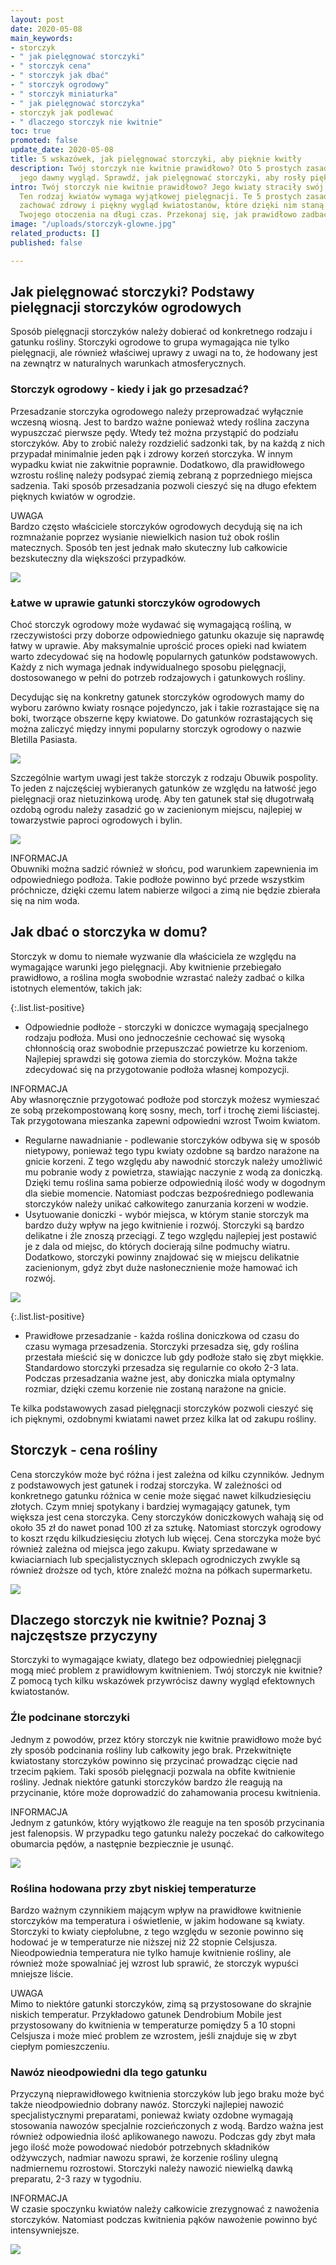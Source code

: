 ```yaml
---
layout: post
date: 2020-05-08
main_keywords:
- storczyk
- " jak pielęgnować storczyki"
- " storczyk cena"
- " storczyk jak dbać"
- " storczyk ogrodowy"
- " storczyk miniaturka"
- " jak pielęgnować storczyka"
- storczyk jak podlewać
- " dlaczego storczyk nie kwitnie"
toc: true
promoted: false
update_date: 2020-05-08
title: 5 wskazówek, jak pielęgnować storczyki, aby pięknie kwitły
description: Twój storczyk nie kwitnie prawidłowo? Oto 5 prostych zasad, które przywróci
  jego dawny wygląd. Sprawdź, jak pielęgnować storczyki, aby rosły pięknie i zdrowo.
intro: Twój storczyk nie kwitnie prawidłowo? Jego kwiaty straciły swój wyjątkowy urok?
  Ten rodzaj kwiatów wymaga wyjątkowej pielęgnacji. Te 5 prostych zasad, pomoże Ci
  zachować zdrowy i piękny wygląd kwiatostanów, które dzięki nim staną się dumną ozdobą
  Twojego otoczenia na długi czas. Przekonaj się, jak prawidłowo zadbać o swoje storczyki.
image: "/uploads/storczyk-glowne.jpg"
related_products: []
published: false

---
```

## Jak pielęgnować storczyki? Podstawy pielęgnacji storczyków ogrodowych

Sposób pielęgnacji storczyków należy dobierać od konkretnego rodzaju i gatunku rośliny. Storczyki ogrodowe to grupa wymagająca nie tylko pielęgnacji, ale również właściwej uprawy z uwagi na to, że hodowany jest na zewnątrz w naturalnych warunkach atmosferycznych.

### Storczyk ogrodowy - kiedy i jak go przesadzać?

Przesadzanie storczyka ogrodowego należy przeprowadzać wyłącznie wczesną wiosną. Jest to bardzo ważne ponieważ wtedy roślina zaczyna wypuszczać pierwsze pędy. Wtedy też można przystąpić do podziału storczyków. Aby to zrobić należy rozdzielić sadzonki tak, by na każdą z nich przypadał minimalnie jeden pąk i zdrowy korzeń storczyka. W innym wypadku kwiat nie zakwitnie poprawnie. Dodatkowo, dla prawidłowego wzrostu roślinę należy podsypać ziemią zebraną z poprzedniego miejsca sadzenia. Taki sposób przesadzania pozwoli cieszyć się na długo efektem pięknych kwiatów w ogrodzie.

UWAGA  
Bardzo często właściciele storczyków ogrodowych decydują się na ich rozmnażanie poprzez wysianie niewielkich nasion tuż obok roślin matecznych. Sposób ten jest jednak mało skuteczny lub całkowicie bezskuteczny dla większości przypadków.

![](/uploads/jak-przesadzac-storczyki.jpg)

### Łatwe w uprawie gatunki storczyków ogrodowych

Choć storczyk ogrodowy może wydawać się wymagającą rośliną, w rzeczywistości przy doborze odpowiedniego gatunku okazuje się naprawdę łatwy w uprawie. Aby maksymalnie uprościć proces opieki nad kwiatem warto zdecydować się na hodowlę popularnych gatunków podstawowych. Każdy z nich wymaga jednak indywidualnego sposobu pielęgnacji, dostosowanego w pełni do potrzeb rodzajowych i gatunkowych rośliny.

Decydując się na konkretny gatunek storczyków ogrodowych mamy do wyboru zarówno kwiaty rosnące pojedynczo, jak i takie rozrastające się na boki, tworzące obszerne kępy kwiatowe. Do gatunków rozrastających się można zaliczyć między innymi popularny storczyk ogrodowy o nazwie Bletilla Pasiasta. 

![](/uploads/obuwik-pospolity.jpg)

Szczególnie wartym uwagi jest także storczyk z rodzaju Obuwik pospolity. To jeden z najczęściej wybieranych gatunków ze względu na łatwość jego pielęgnacji oraz nietuzinkową urodę. Aby ten gatunek stał się długotrwałą ozdobą ogrodu należy zasadzić go w zacienionym miejscu, najlepiej w towarzystwie paproci ogrodowych i bylin. 

![](/uploads/obuwik-pospolity-2.jpg)

INFORMACJA  
Obuwniki można sadzić również w słońcu, pod warunkiem zapewnienia im odpowiedniego podłoża. Takie podłoże powinno być przede wszystkim próchnicze, dzięki czemu latem nabierze wilgoci a zimą nie będzie zbierała się na nim woda.

## Jak dbać o storczyka w domu?

Storczyk w domu to niemałe wyzwanie dla właściciela ze względu na wymagające warunki jego pielęgnacji. Aby kwitnienie przebiegało prawidłowo, a roślina mogła swobodnie wzrastać należy zadbać o kilka istotnych elementów, takich jak:

{:.list.list-positive}

* Odpowiednie podłoże - storczyki w doniczce wymagają specjalnego rodzaju podłoża. Musi ono jednocześnie cechować się wysoką chłonnością oraz swobodnie przepuszczać powietrze ku korzeniom. Najlepiej sprawdzi się gotowa ziemia do storczyków. Można także zdecydować się na przygotowanie podłoża własnej kompozycji.

INFORMACJA  
Aby własnoręcznie przygotować podłoże pod storczyk możesz wymieszać ze sobą przekompostowaną korę sosny, mech, torf i trochę ziemi liściastej. Tak przygotowana mieszanka zapewni odpowiedni wzrost Twoim kwiatom.

* Regularne nawadnianie - podlewanie storczyków odbywa się w sposób nietypowy, ponieważ tego typu kwiaty ozdobne są bardzo narażone na gnicie korzeni. Z tego względu aby nawodnić storczyk należy umożliwić mu pobranie wody z powietrza, stawiając naczynie z wodą za doniczką. Dzięki temu roślina sama pobierze odpowiednią ilość wody w dogodnym dla siebie momencie. Natomiast podczas bezpośredniego podlewania storczyków należy unikać całkowitego zanurzania korzeni w wodzie.
* Usytuowanie doniczki - wybór miejsca, w którym stanie storczyk ma bardzo duży wpływ na jego kwitnienie i rozwój. Storczyki są bardzo delikatne i źle znoszą przeciągi. Z tego względu najlepiej jest postawić je z dala od miejsc, do których docierają  silne podmuchy wiatru. Dodatkowo, storczyki powinny znajdować się w miejscu delikatnie zacienionym, gdyż zbyt duże nasłonecznienie może hamować ich rozwój.

![](/uploads/storczyk-w-domu.jpg)

{:.list.list-positive}

* Prawidłowe przesadzanie - każda roślina doniczkowa od czasu do czasu wymaga przesadzenia. Storczyki przesadza się, gdy roślina przestała mieścić się w doniczce lub gdy podłoże stało się zbyt miękkie. Standardowo storczyki przesadza się regularnie co około 2-3 lata. Podczas przesadzania ważne jest, aby doniczka miala optymalny rozmiar, dzięki czemu korzenie nie zostaną narażone na gnicie.

Te kilka podstawowych zasad pielęgnacji storczyków pozwoli cieszyć się ich pięknymi, ozdobnymi kwiatami nawet przez kilka lat od zakupu rośliny.

## Storczyk - cena rośliny

Cena storczyków może być różna i jest zależna od kilku czynników. Jednym z podstawowych jest gatunek i rodzaj storczyka. W zależności od konkretnego gatunku różnica w cenie może sięgać nawet kilkudziesięciu złotych. Czym mniej spotykany i bardziej wymagający gatunek, tym większa jest cena storczyka. Ceny storczyków doniczkowych wahają się od około 35 zł do nawet ponad 100 zł za sztukę. Natomiast storczyk ogrodowy to koszt rzędu kilkudziesięciu złotych lub więcej. Cena storczyka może być również zależna od miejsca jego zakupu. Kwiaty sprzedawane w kwiaciarniach lub specjalistycznych sklepach ogrodniczych zwykle są również droższe od tych, które znaleźć można na półkach supermarketu.

![](/uploads/storczyk-cena-rosliny.jpg)

## Dlaczego storczyk nie kwitnie? Poznaj 3 najczęstsze przyczyny

Storczyki to wymagające kwiaty, dlatego bez odpowiedniej pielęgnacji mogą mieć problem z prawidłowym kwitnieniem. Twój storczyk nie kwitnie? Z pomocą tych kilku wskazówek przywrócisz dawny wygląd efektownych kwiatostanów.

### Źle podcinane storczyki

Jednym z powodów, przez który storczyk nie kwitnie prawidłowo może być zły sposób podcinania rośliny lub całkowity jego brak. Przekwitnięte kwiatostany storczyków powinno się przycinać prowadząc cięcie nad trzecim pąkiem. Taki sposób pielęgnacji pozwala na obfite kwitnienie rośliny. Jednak niektóre gatunki storczyków bardzo źle reagują na przycinanie, które może doprowadzić do zahamowania procesu kwitnienia.

INFORMACJA  
Jednym z gatunków, który wyjątkowo źle reaguje na ten sposób przycinania jest falenopsis. W przypadku tego gatunku należy poczekać do całkowitego obumarcia pędów, a następnie bezpiecznie je usunąć.

![](/uploads/zle-podcinane-storczyki.jpg)

### Roślina hodowana przy zbyt niskiej temperaturze

Bardzo ważnym czynnikiem mającym wpływ na prawidłowe kwitnienie storczyków ma temperatura i oświetlenie, w jakim hodowane są kwiaty. Storczyki to kwiaty ciepłolubne, z tego względu w sezonie powinno się hodować je w temperaturze nie niższej niż 22 stopnie Celsjusza. Nieodpowiednia temperatura nie tylko hamuje kwitnienie rośliny, ale również może spowalniać jej wzrost lub sprawić, że storczyk wypuści mniejsze liście.

UWAGA  
Mimo to niektóre gatunki storczyków, zimą są przystosowane do skrajnie niskich temperatur. Przykładowo gatunek Dendrobium Mobile jest przystosowany do kwitnienia w temperaturze pomiędzy 5 a 10 stopni Celsjusza i może mieć problem ze wzrostem, jeśli znajduje się w zbyt ciepłym pomieszczeniu.

### Nawóz nieodpowiedni dla tego gatunku

Przyczyną nieprawidłowego kwitnienia storczyków lub jego braku może być także nieodpowiednio dobrany nawóz. Storczyki najlepiej nawozić specjalistycznymi preparatami, ponieważ kwiaty ozdobne wymagają stosowania nawozów specjalnie rozcieńczonych z wodą. Bardzo ważna jest również odpowiednia ilość aplikowanego nawozu. Podczas gdy zbyt mała jego ilość może powodować niedobór potrzebnych składników odżywczych, nadmiar nawozu sprawi, że korzenie rośliny ulegną nadmiernemu rozrostowi. Storczyki należy nawozić niewielką dawką preparatu, 2-3 razy w tygodniu.

INFORMACJA  
W czasie spoczynku kwiatów należy całkowicie zrezygnować z nawożenia storczyków. Natomiast podczas kwitnienia pąków nawożenie powinno być intensywniejsze.

![](/uploads/zle-dbrany-nawoz.jpg)